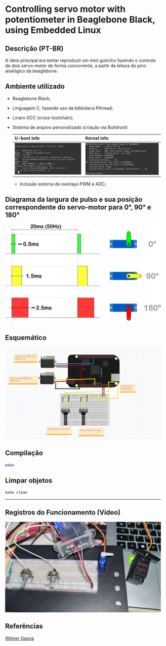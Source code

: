 # Controlling servo motor with potentiometer in Beaglebone Black, using Embedded Linux

## Descrição (PT-BR)

A ideia principal era tentar reproduzir um mini guincho fazendo o controle de dois servo-motor de forma concorrente, a partir da leitura do pino analógico da beaglebone.

## Ambiente utilizado

- Beaglebone Black;

- Linguagem C, fazendo uso da biblioteca Pthread;

- Linaro GCC (cross-toolchain);

- Sistema de arquivo personalizado (criação via Buildroot)

   **U-boot info** |  **Kernel info**
    ---               | ---
    ![](./img/info.png) | ![](./img/image.png)

  - Inclusão externa de overlays PWM e ADC;
  
## Diagrama da largura de pulso e sua posição correspondente do servo-motor para 0°, 90° e 180°

![1](img/posicao-servo.png)

## Esquemático

![1](img/esquematico.png)

## Compilação

```sh
make
```

## Limpar objetos

```sh
make clean
```

---

## Registros do Funcionamento (Vídeo)

[![Watch the video](img/image.jpeg)](https://youtu.be/slQF-iVoVEUs)

## Referências

[Wilmer Gaona](https://wgaonar.github.io/)

